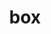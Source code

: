 ---
blog: https://www.box.com/blog
facebook: https://www.facebook.com/box
guide: https://www.box.com/about-us/press
logohandle: box
sort: box
title: box
twitter: BoxHQ
website: https://www.box.com/
wikipedia: https://en.wikipedia.org/wiki/Box_(company)
youtube: https://www.youtube.com/box
---